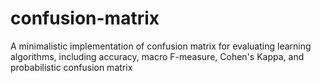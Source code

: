 # confusion-matrix
A minimalistic implementation of confusion matrix for evaluating learning algorithms, including accuracy, macro F-measure, Cohen's Kappa, and probabilistic confusion matrix
